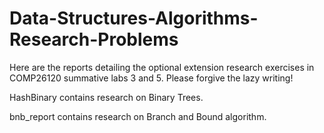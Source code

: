 # Data-Structures-Algorithms-Research-Problems

Here are the reports detailing the optional extension research exercises in COMP26120 summative labs 3 and 5. 
Please forgive the lazy writing!

HashBinary contains research on Binary Trees.

bnb_report contains research on Branch and Bound algorithm.
